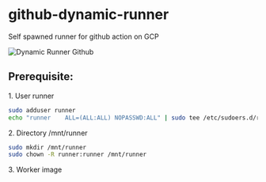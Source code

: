 # github-dynamic-runner

Self spawned runner for github action on GCP

![Dynamic Runner Github](https://user-images.githubusercontent.com/34089274/178459756-0156eb39-10b8-4b11-a233-184b875f90af.jpg)

## Prerequisite:

1\. User runner
```bash
sudo adduser runner
echo "runner    ALL=(ALL:ALL) NOPASSWD:ALL" | sudo tee /etc/sudoers.d/runner
```

2\. Directory /mnt/runner
```bash
sudo mkdir /mnt/runner
sudo chown -R runner:runner /mnt/runner
```

3\. Worker image